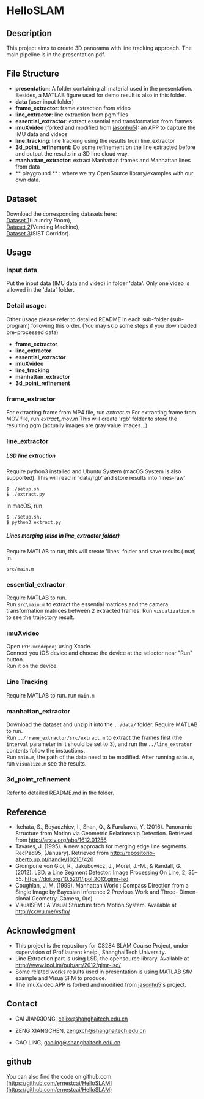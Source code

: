 # HelloSLAM
## Description
This project aims to create 3D panorama with line tracking approach. The main pipeline is in the presentation pdf.

## File Structure
- **presentation**: A folder containing all material used in the presentation. Besides, a MATLAB figure used for demo result is also in this folder.
- **data** (user input folder)
- **frame_extractor**: frame extraction from video
- **line_extractor**: line extraction from pgm files
- **essential_extractor**: extract essential and transformation from frames
- **imuXvideo** (forked and modified from [jasonhu5](https://github.com/jasonhu5)): an APP to capture the IMU data and videos
- **line_tracking**: line tracking using the results from line_extractor
- **3d\_point_refinement**: Do some refinement on the line extracted before and output the results in a 3D line cloud way.
- **manhattan_extractor**: extract Manhattan frames and Manhattan lines from data
- ** playground ** : where we try OpenSource library/examples with our own data.

## Dataset
Download the corresponding datasets here:  
[Dataset 1](http://oxygvbxux.bkt.clouddn.com/dataset1.zip)(Laundry Room),  
[Dataset 2](http://oxygvbxux.bkt.clouddn.com/dataset2.zip)(Vending Machine),  
[Dataset 3](http://oxygvbxux.bkt.clouddn.com/dataset1.zip)(SIST Corridor).


## Usage
### Input data
Put the input data (IMU data and video) in folder 'data'. Only one video is allowed in the 'data' folder.

### Detail usage:
Other usage please refer to detailed README in each sub-folder (sub-program) following this order. (You may skip some steps if you downloaded pre-processed data)  

- **frame_extractor**
- **line_extractor**
- **essential_extractor**
- **imuXvideo**
- **line_tracking**
- **manhattan_extractor**
- **3d\_point_refinement**


### frame_extractor
For extracting frame from MP4 file, run *extract.m*
For extracting frame from MOV file, run *extract_mov.m*
This will create 'rgb' folder to store the resulting pgm (actually images are gray value images...)

### line_extractor
##### LSD line extraction
Require python3 installed and Ubuntu System (macOS System is also supported). This will read in 'data/rgb' and store results into 'lines-raw'
```
$ ./setup.sh 
$ ./extract.py
``` 
In macOS, run
```
$ ./setup.sh. 
$ python3 extract.py
``` 

##### Lines merging (also in line_extractor folder)
Require MATLAB to run, this will create 'lines' folder and save results (.mat) in.
```
src/main.m
```


### essential_extractor
Require MATLAB to run.  
Run ```src\main.m``` to extract the essential matrices and the camera transformation matrices between 2 extracted frames. Run ```visualization.m``` to see the trajectory result.

### imuXvideo
Open ```FYP.xcodeproj``` using Xcode.  
Connect you iOS device and choose the device at the selector near "Run" button.  
Run it on the device.

### Line Tracking
Require MATLAB to run. 
run ```main.m```

### manhattan_extractor
Download the dataset and unzip it into the ```../data/``` folder.
Require MATLAB to run.  
Run ```../frame_extractor/src/extract.m``` to extract the frames first (the ```interval``` parameter in it should be set to 3), and run the ```../line_extrator``` contents follow the instuctions.   
Run ```main.m```, the path of the data need to be modified. After running ```main.m```, run ```visualize.m``` see the results.  

### 3d\_point_refinement
Refer to detailed README.md in the folder.

## Reference
- Ikehata, S., Boyadzhiev, I., Shan, Q., & Furukawa, Y. (2016). Panoramic Structure from Motion via Geometric Relationship Detection. Retrieved from http://arxiv.org/abs/1612.01256
- Tavares, J. (1995). A new approach for merging edge line segments. RecPad95, (January). Retrieved from http://repositorio-aberto.up.pt/handle/10216/420
- Grompone von Gioi, R., Jakubowicz, J., Morel, J.-M., & Randall, G. (2012). LSD: a Line Segment Detector. Image Processing On Line, 2, 35–55. https://doi.org/10.5201/ipol.2012.gjmr-lsd
- Coughlan, J. M. (1999). Manhattan World : Compass Direction from a Single Image by Bayesian Inference 2 Previous Work and Three- Dimen- sional Geometry. Camera, 0(c).
- VisualSFM : A Visual Structure from Motion System. Available at http://ccwu.me/vsfm/

## Acknowledgment 
- This project is the repository for CS284 SLAM Course Project, under supervision of Prof.laurent kneip , ShanghaiTech University.
- Line Extraction part is using LSD, the opensource library. Available at http://www.ipol.im/pub/art/2012/gjmr-lsd/
- Some related works results used in presentation is using MATLAB SfM example and VisualSFM to produce.
- The imuXvideo APP is forked and modified from [jasonhu5](https://github.com/jasonhu5)'s project.

## Contact
- CAI JIANXIONG, caijx@shanghaitech.edu.cn

- ZENG XIANGCHEN, zengxch@shanghaitech.edu.cn

- GAO LING, gaoling@shanghaitech.edu.cn

## github
You can also find the code on github.com: [https://github.com/ernestcai/HelloSLAM](https://github.com/ernestcai/HelloSLAM)
